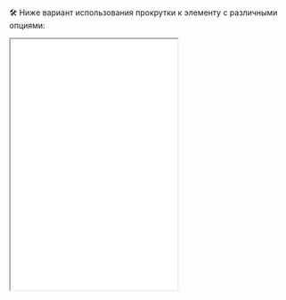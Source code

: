 🛠 Ниже вариант использования прокрутки к элементу с различными опциями:

<iframe title="Прокрутка к элементу — Element.scroll/scrollIntoView — Дока" src="./demos/index/" height="450"></iframe>
